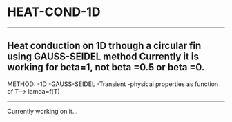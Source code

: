 # HEAT-COND-1D
------------------------------------------------------------------------------
Heat conduction on 1D trhough a circular fin using GAUSS-SEIDEL method
Currently it is working  for beta=1, not beta =0.5 or beta =0.
--------------------------------------------------------------------
METHOD:
-1D
-GAUSS-SEIDEL
-Transient
-physical properties as function of T--> lamda=f(T)	

-------------------------------------------------------------

Currently working on it...
